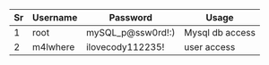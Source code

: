 |Sr|Username|Password|Usage|
|---|---|---|---|
|1|root|mySQL_p@ssw0rd!:)|Mysql db access|
|2|m4lwhere|ilovecody112235!|user access|
